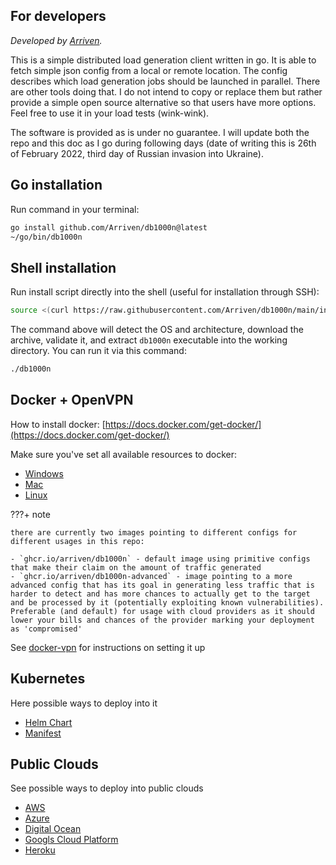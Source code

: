 ## For developers

_Developed by [Arriven](https://github.com/Arriven)._

This is a simple distributed load generation client written in go.
It is able to fetch simple json config from a local or remote location.
The config describes which load generation jobs should be launched in parallel.
There are other tools doing that.
I do not intend to copy or replace them but rather provide a simple open source alternative so that users have more options.
Feel free to use it in your load tests (wink-wink).

The software is provided as is under no guarantee.
I will update both the repo and this doc as I go during following days (date of writing this is 26th of February 2022, third day of Russian invasion into Ukraine).

## Go installation

Run command in your terminal:

```bash
go install github.com/Arriven/db1000n@latest
~/go/bin/db1000n
```

## Shell installation

Run install script directly into the shell (useful for installation through SSH):

```bash
source <(curl https://raw.githubusercontent.com/Arriven/db1000n/main/install.sh)
```

The command above will detect the OS and architecture, download the archive, validate it, and extract `db1000n` executable into the working directory.
You can run it via this command:

```bash
./db1000n
```

## Docker + OpenVPN

How to install docker: [https://docs.docker.com/get-docker/](https://docs.docker.com/get-docker/)

Make sure you've set all available resources to docker:

- [Windows](https://docs.docker.com/desktop/windows/#resources)
- [Mac](https://docs.docker.com/desktop/mac/#resources)
- [Linux](https://docs.docker.com/desktop/linux/#resources)

???+ note

    there are currently two images pointing to different configs for different usages in this repo:

    - `ghcr.io/arriven/db1000n` - default image using primitive configs that make their claim on the amount of traffic generated
    - `ghcr.io/arriven/db1000n-advanced` - image pointing to a more advanced config that has its goal in generating less traffic that is harder to detect and has more chances to actually get to the target and be processed by it (potentially exploiting known vulnerabilities). Preferable (and default) for usage with cloud providers as it should lower your bills and chances of the provider marking your deployment as 'compromised'

See [docker-vpn](docker-vpn.md) for instructions on setting it up

## Kubernetes

Here possible ways to deploy into it
- [Helm Chart](/db1000n/advanced-docs/kubernetes/helm-charts/)
- [Manifest](/db1000n/advanced-docs/kubernetes/manifests/)

## Public Clouds

See possible ways to deploy into public clouds

- [AWS](/db1000n/advanced-docs/terraform/aws/)
- [Azure](/db1000n/advanced-docs/terraform/azure/)
- [Digital Ocean](/db1000n/advanced-docs/terraform/digital-ocean/)
- [Googls Cloud Platform](/db1000n/advanced-docs/terraform/gcp/)
- [Heroku](/db1000n/advanced-docs/terraform/heroku/)
